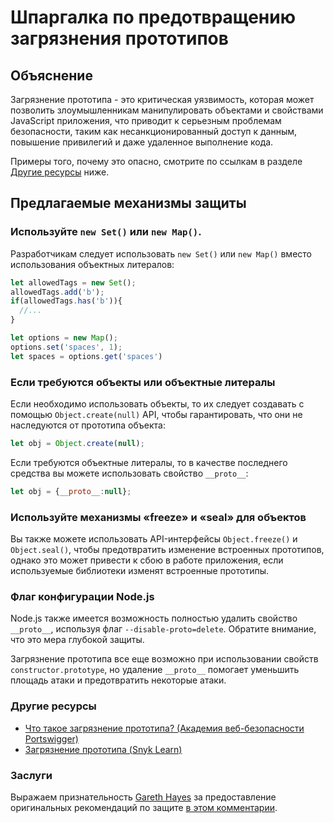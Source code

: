 # Шпаргалка по предотвращению загрязнения прототипов

## Объяснение

Загрязнение прототипа - это критическая уязвимость, которая может позволить злоумышленникам манипулировать объектами и свойствами JavaScript приложения, что приводит к серьезным проблемам безопасности, таким как несанкционированный доступ к данным, повышение привилегий и даже удаленное выполнение кода.

Примеры того, почему это опасно, смотрите по ссылкам в разделе [Другие ресурсы](#other-resources) ниже.

## Предлагаемые механизмы защиты

### Используйте `new Set()` или `new Map()`.

Разработчикам следует использовать `new Set()` или `new Map()` вместо использования объектных литералов:

```javascript
let allowedTags = new Set();
allowedTags.add('b');
if(allowedTags.has('b')){
  //...
}

let options = new Map();
options.set('spaces', 1);
let spaces = options.get('spaces')
```

### Если требуются объекты или объектные литералы

Если необходимо использовать объекты, то их следует создавать с помощью `Object.create(null)` API, чтобы гарантировать, что они не наследуются от прототипа объекта:

```javascript
let obj = Object.create(null);
```

Если требуются объектные литералы, то в качестве последнего средства вы можете использовать свойство `__proto__`:

```javascript
let obj = {__proto__:null};
```

### Используйте механизмы «freeze» и «seal» для объектов

Вы также можете использовать API-интерфейсы `Object.freeze()` и `Object.seal()`, чтобы предотвратить изменение встроенных прототипов, однако это может привести к сбою в работе приложения, если используемые библиотеки изменят встроенные прототипы.

### Флаг конфигурации Node.js

Node.js также имеется возможность полностью удалить свойство `__proto__`, используя флаг `--disable-proto=delete`. Обратите внимание, что это мера глубокой защиты.

Загрязнение прототипа все еще возможно при использовании свойств `constructor.prototype`, но удаление `__proto__` помогает уменьшить площадь атаки и предотвратить некоторые атаки.

### Другие ресурсы

- [Что такое загрязнение прототипа? (Академия веб-безопасности Portswigger)](https://portswigger.net/web-security/prototype-pollution)
- [Загрязнение прототипа (Snyk Learn)](https://learn.snyk.io/lessons/prototype-pollution/javascript/)

### Заслуги

Выражаем признательность [Gareth Hayes](https://garethheyes.co.uk/) за предоставление оригинальных рекомендаций по защите [в этом комментарии](https://github.com/OWASP/ASVS/issues/1563#issuecomment-1470027723).
